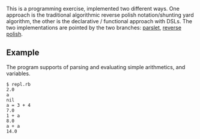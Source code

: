 This is a programming exercise, implemented two different ways. One approach is the traditional algorithmic reverse polish notation/shunting yard algorithm, the other is the declarative / functional approach with DSLs. The two implementations are pointed by the two branches: [parslet](/tree/parslet), [reverse polish](/tree/reverse_polish).

## Example

The program supports of parsing and evaluating simple arithmetics, and variables.

```
$ repl.rb
2.0
a
nil
a = 3 + 4
7.0
1 + a
8.0
a + a
14.0
```
